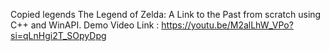 Copied legends The Legend of Zelda: A Link to the Past from scratch using C++ and WinAPI.
Demo Video Link : https://youtu.be/M2alLhW_VPo?si=qLnHgi2T_SOpyDpg
